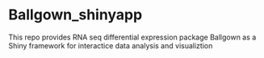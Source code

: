 # Ballgown_shinyapp
This repo provides RNA seq differential expression package Ballgown  as a Shiny framework for interactice data analysis and visualiztion
